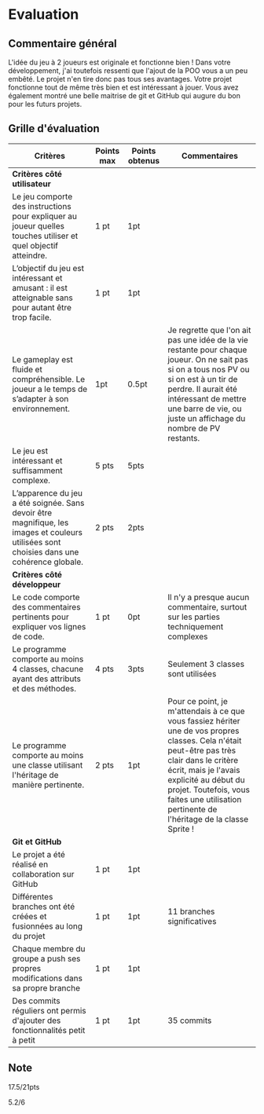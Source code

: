# Evaluation
## Commentaire général
L'idée du jeu à 2 joueurs est originale et fonctionne bien ! Dans votre développement, j'ai toutefois ressenti que l'ajout de la POO vous a un peu embêté. Le projet n'en tire donc pas tous ses avantages. Votre projet fonctionne tout de même très bien et est intéressant à jouer. Vous avez également montré une belle maitrise de git et GitHub qui augure du bon pour les futurs projets.
## Grille d'évaluation
| Critères                           | Points max | Points obtenus | Commentaires |
|-------------------------------------|------------|----------------|--------------|
| **Critères côté utilisateur**       |            |                |              |
| Le jeu comporte des instructions pour expliquer au joueur quelles touches utiliser et quel objectif atteindre. | 1 pt  | 1pt |  |
| L’objectif du jeu est intéressant et amusant : il est atteignable sans pour autant être trop facile. | 1 pt  |  1pt |  |
| Le gameplay est fluide et compréhensible. Le joueur a le temps de s’adapter à son environnement. | 1pt  |  0.5pt | Je regrette que l'on ait pas une idée de la vie restante pour chaque joueur. On ne sait pas si on a tous nos PV ou si on est à un tir de perdre. Il aurait été intéressant de mettre une barre de vie, ou juste un affichage du nombre de PV restants.|
| Le jeu est intéressant et suffisamment complexe. | 5 pts  |  5pts |   |
| L’apparence du jeu a été soignée. Sans devoir être magnifique, les images et couleurs utilisées sont choisies dans une cohérence globale. | 2 pts  |  2pts | |
| **Critères côté développeur**       |            |                |              |
| Le code comporte des commentaires pertinents pour expliquer vos lignes de code. | 1 pt  |  0pt | Il n'y a presque aucun commentaire, surtout sur les parties techniquement complexes  |
| Le programme comporte au moins 4 classes, chacune ayant des attributs et des méthodes. | 4 pts  |  3pts |  Seulement 3 classes sont utilisées |
| Le programme comporte au moins une classe utilisant l'héritage de manière pertinente. | 2 pts  | 1pt  | Pour ce point, je m'attendais à ce que vous fassiez hériter une de vos propres classes. Cela n'était peut-être pas très clair dans le critère écrit, mais je l'avais explicité au début du projet. Toutefois, vous faites une utilisation pertinente de l'héritage de la classe Sprite ! |
| **Git et GitHub**                   |            |                |              |
| Le projet a été réalisé en collaboration sur GitHub| 1 pt  | 1pt  |   |
| Différentes branches ont été créées et fusionnées au long du projet| 1 pt  | 1pt  | 11 branches significatives |
| Chaque membre du groupe a push ses propres modifications dans sa propre branche| 1 pt  |  1pt | |
| Des commits réguliers ont permis d'ajouter des fonctionnalités petit à petit| 1 pt  | 1pt  | 35 commits |

## Note
17.5/21pts


5.2/6
